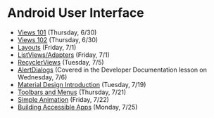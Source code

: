 # Android User Interface

- [Views 101](https://github.com/ga-adi-nyc/Course-Materials/tree/master/lessons/user-interface/views-101-lesson) (Thursday, 6/30)
- [Views 102](https://github.com/ga-adi-nyc/Course-Materials/tree/master/lessons/user-interface/views-102-lesson) (Thursday, 6/30)
- [Layouts](https://github.com/ga-adi-nyc/Course-Materials/tree/master/lessons/user-interface/layouts-lesson) (Friday, 7/1)
- [ListViews/Adapters](https://github.com/ga-adi-nyc/Course-Materials/tree/master/lessons/user-interface/listviews-listadapters-lesson) (Friday, 7/1)
- [RecyclerViews](https://github.com/ga-adi-nyc/Course-Materials/tree/master/lessons/user-interface/recyclerview-lesson) (Tuesday, 7/5)
- [AlertDialogs](https://github.com/ga-adi-nyc/Course-Materials/tree/master/lessons/workflow-and-dev-tools/developer-documentation-lesson) (Covered in the Developer Documentation lesson on Wednesday, 7/6)
- [Material Design Introduction](https://github.com/ga-adi-nyc/Course-Materials/tree/master/lessons/user-interface/material-design-intro-lesson) (Tuesday, 7/19)
- [Toolbars and Menus](https://github.com/ga-adi-nyc/Course-Materials/tree/master/lessons/user-interface/toolbars-and-menus-lesson) (Thursday, 7/21)
- [Simple Animation](https://github.com/ga-adi-nyc/Course-Materials/blob/master/lessons/user-interface/simple-animation-lesson/) (Friday, 7/22)
- [Building Accessible Apps](https://github.com/ga-adi-nyc/Course-Materials/tree/master/lessons/user-interface/accessible-apps-lesson) (Monday, 7/25)
